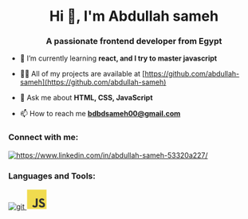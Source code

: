 <h1 align="center">Hi 👋, I'm Abdullah sameh</h1>
<h3 align="center">A passionate frontend developer from Egypt</h3>

- 🌱 I’m currently learning **react, and I try to master javascript**

- 👨‍💻 All of my projects are available at [https://github.com/abdullah-sameh](https://github.com/abdullah-sameh)

- 💬 Ask me about **HTML, CSS, JavaScript**

- 📫 How to reach me **bdbdsameh00@gmail.com**

<h3 align="left">Connect with me:</h3>
<p align="left">
<a href="https://linkedin.com/in/https://www.linkedin.com/in/abdullah-sameh-53320a227/" target="blank"><img align="center" src="https://raw.githubusercontent.com/rahuldkjain/github-profile-readme-generator/master/src/images/icons/Social/linked-in-alt.svg" alt="https://www.linkedin.com/in/abdullah-sameh-53320a227/" height="30" width="40" /></a>
</p>

<h3 align="left">Languages and Tools:</h3>
<p align="left"> <a href="https://git-scm.com/" target="_blank" rel="noreferrer"> <img src="https://www.vectorlogo.zone/logos/git-scm/git-scm-icon.svg" alt="git" width="40" height="40"/> </a> <a href="https://developer.mozilla.org/en-US/docs/Web/JavaScript" target="_blank" rel="noreferrer"> <img src="https://raw.githubusercontent.com/devicons/devicon/master/icons/javascript/javascript-original.svg" alt="javascript" width="40" height="40"/> </a> </p>
